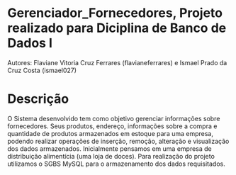 # Gerenciador_Fornecedores, Projeto realizado para Diciplina de Banco de Dados I

Autores: Flaviane Vitoria Cruz Ferrares (flavianeferrares) e Ismael Prado da Cruz Costa (ismael027)

# Descrição
O Sistema desenvolvido tem como objetivo gerenciar informações sobre fornecedores. Seus produtos, endereço, informações sobre a compra e quantidade de produtos armazenados em estoque para uma empresa, podendo realizar operações de inserção, remoção, alteração e visualização dos dados armazenados.
Inicialmente pensamos em uma empresa de distribuição alimentícia (uma loja de doces).
Para realização do projeto utilizamos o SGBS MySQL para o armazenamento dos dados requisitados. 
